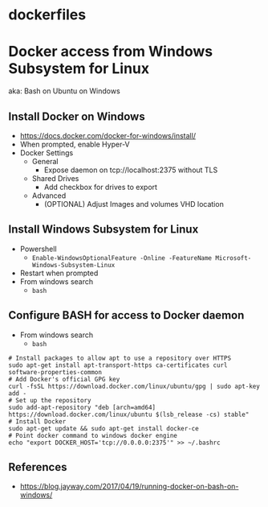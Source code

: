 # dockerfiles

# Docker access from Windows Subsystem for Linux
aka: Bash on Ubuntu on Windows

## Install Docker on Windows
* https://docs.docker.com/docker-for-windows/install/
* When prompted, enable Hyper-V
* Docker Settings
  * General
    * Expose daemon on tcp://localhost:2375 without TLS
  * Shared Drives
    * Add checkbox for drives to export
  * Advanced
    * (OPTIONAL) Adjust Images and volumes VHD location

## Install Windows Subsystem for Linux
* Powershell
  * `Enable-WindowsOptionalFeature -Online -FeatureName Microsoft-Windows-Subsystem-Linux`
* Restart when prompted
* From windows search
  * `bash`

## Configure BASH for access to Docker daemon
* From windows search
  * `bash`
```
# Install packages to allow apt to use a repository over HTTPS
sudo apt-get install apt-transport-https ca-certificates curl software-properties-common
# Add Docker's official GPG key
curl -fsSL https://download.docker.com/linux/ubuntu/gpg | sudo apt-key add -
# Set up the repository
sudo add-apt-repository "deb [arch=amd64] https://download.docker.com/linux/ubuntu $(lsb_release -cs) stable"
# Install Docker
sudo apt-get update && sudo apt-get install docker-ce
# Point docker command to windows docker engine
echo "export DOCKER_HOST='tcp://0.0.0.0:2375'" >> ~/.bashrc
```

## References
* https://blog.jayway.com/2017/04/19/running-docker-on-bash-on-windows/
